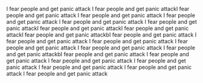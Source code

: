 I fear people and get panic attack I fear people and get panic attackI fear people and get panic attack I fear people and get panic attack I fear people and get panic attack I fear people and get panic attack I fear people and get panic attackI fear people and get panic attackI fear people and get panic attackI fear people and get panic attackbI fear people and get panic attack I fear people and get panic attack I fear people and get panic attack I fear people and get panic attack I fear people and get panic attack I fear people and get panic attackbI fear people and get panic attack I fear people and get panic attack I fear people and get panic attack I fear people and get panic attack I fear people and get panic attack I fear people and get panic attack I fear people and get panic attack